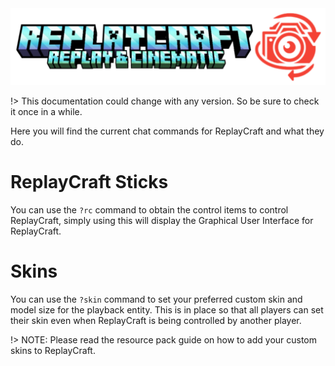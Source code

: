 <img src="Media\logo.webp" alt="ReplayCraft">

!> This documentation could change with any version. So be sure to check it once in a while.

Here you will find the current chat commands for ReplayCraft and what they do.

# ReplayCraft Sticks
You can use the `?rc` command to obtain the control items to control ReplayCraft, simply using this will display the Graphical User Interface for ReplayCraft.

# Skins
You can use the `?skin` command to set your preferred custom skin and model size for the playback entity. This is in place so that all players can set their skin even when ReplayCraft is being controlled by another player.

!> NOTE: Please read the resource pack guide on how to add your custom skins to ReplayCraft.